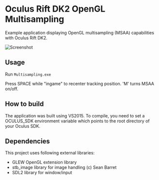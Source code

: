 Oculus Rift DK2 OpenGL Multisampling
================

Example application displaying OpenGL multisampling (MSAA) capabilities with Oculus Rift DK2.

![Screenshot](http://kondrak.info/images/vr_multisample.png?raw=true)

Usage
-----
Run <code>Multisampling.exe</code>

Press SPACE while "ingame" to recenter tracking position. 'M' turns MSAA on/off.

How to build
-------
The application was built using VS2015. To compile, you need to set a OCULUS_SDK environment variable which points to the root directory of your Oculus SDK.

Dependencies
-------
This project uses following external libraries:

- GLEW OpenGL extension library
- stb_image library for image handling (c) Sean Barret
- SDL2 library for window/input 
